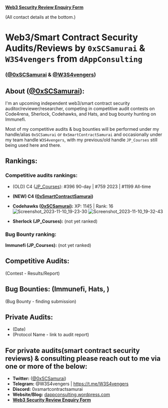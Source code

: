 **[Web3 Security Review Enquiry Form](https://app.deform.cc/form/cac0cfd4-e161-4048-b9fb-84819cc5e158)**

(All contact details at the bottom.)

# **Web3/Smart Contract Security Audits/Reviews by `0xSCSamurai` & `W3S4vengers` from `dAppConsulting`**
### **([@0xSCSamurai](https://twitter.com/0xSCSamurai) & [@W3S4vengers](https://twitter.com/W3S4vengers))**

## **About** ([@0xSCSamurai](https://twitter.com/0xSCSamurai)):

I'm an upcoming independent web3/smart contract security auditor/reviewer/researcher, competing in competitive audit contests on Code4rena, Sherlock, Codehawks, and Hats, and bug bounty hunting on Immunefi.

Most of my competitive audits & bug bounties will be performed under my handle/alias `0xSCSamurai` or `0xSmartContractSamurai` and occasionally under my team handle `W3S4vengers`, with my previous/old handle `JP_Courses` still being used here and there.


## **Rankings:**

### **Competitive audits rankings:**

- (OLD) C4 ([JP_Courses](https://code4rena.com/@JP_Courses)): #396 90-day | #759 2023 | #1199 All-time
- **(NEW) C4 ([0xSmartContractSamurai](https://code4rena.com/@0xSmartContractSamurai))**
 
- **Codehawks ([0xSCSamurai](https://www.codehawks.com/profile/clk41wibj006sla08llbkfxxu)):** XP: 1145 | Rank: 16
![Screenshot_2023-11-10_19-23-30](https://github.com/dappconsulting/audits/assets/8009672/b90837ad-4035-4769-8dfc-33c717750092)
![Screenshot_2023-11-10_19-32-43](https://github.com/dappconsulting/audits/assets/8009672/676415f9-bec8-40dc-8450-8abd3d7745bf)

- **Sherlock (JP_Courses):** (not yet ranked)


### **Bug Bounty ranking:**

**Immunefi (JP_Courses):** (not yet ranked)


## **Competitive Audits:**
(Contest - Results/Report)

## **Bug Bounties: (Immunefi, Hats, )**
(Bug Bounty - finding submission)

## **Private Audits:**
- (Date)
- (Protocol Name - link to audit report)


## **For private audits(smart contract security reviews) & consulting please reach out to me via one or more of the below:**
- **Twitter:** ([@0xSCSamurai](https://twitter.com/0xSCSamurai))
- **Telegram:** @W3S4vengers | https://t.me/W3S4vengers
- **Discord:** 0xsmartcontractsamurai
- **Website/Blog:** [dappconsulting.wordpress.com](https://dappconsulting.wordpress.com)
- **[Web3 Security Review Enquiry Form](https://app.deform.cc/form/cac0cfd4-e161-4048-b9fb-84819cc5e158)**
